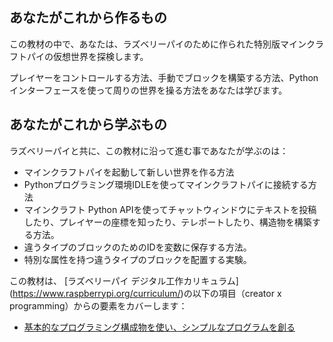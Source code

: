 ## あなたがこれから作るもの

この教材の中で、あなたは、ラズベリーパイのために作られた特別版マインクラフトパイの仮想世界を探検します。

プレイヤーをコントロールする方法、手動でブロックを構築する方法、Pythonインターフェースを使って周りの世界を操る方法をあなたは学びます。

## あなたがこれから学ぶもの

ラズベリーパイと共に、この教材に沿って進む事であなたが学ぶのは：

- マインクラフトパイを起動して新しい世界を作る方法
- Pythonプログラミング環境IDLEを使ってマインクラフトパイに接続する方法
- マインクラフト Python APIを使ってチャットウィンドウにテキストを投稿したり、プレイヤーの座標を知ったり、テレポートしたり、構造物を構築する方法。
- 違うタイプのブロックのためのIDを変数に保存する方法。
- 特別な属性を持つ違うタイプのブロックを配置する実験。

この教材は、 [ラズベリーパイ デジタル工作カリキュラム] (https://www.raspberrypi.org/curriculum/)の以下の項目（creator x programming）からの要素をカバーします：
- [基本的なプログラミング構成物を使い、シンプルなプログラムを創る](https://www.raspberrypi.org/curriculum/programming/creator)
